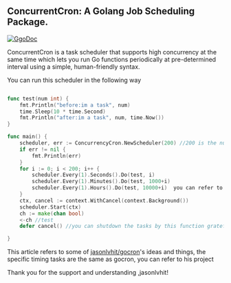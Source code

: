 ## ConcurrentCron: A Golang Job Scheduling Package.

[![GgoDoc](https://godoc.org/github.com/golang/gddo?status.svg)](https://godoc.org/github.com/whutwxn/ConcurrencyCron)

ConcurrentCron is a task scheduler that supports high concurrency at the same time which lets you run Go functions periodically at pre-determined interval using a simple, human-friendly syntax.

You can run this scheduler in the following way

```go

func test(num int) {
	fmt.Println("before:im a task", num)
	time.Sleep(10 * time.Second)
	fmt.Println("after:im a task", num, time.Now())
}

func main() {
	scheduler, err := ConcurrencyCron.NewScheduler(200) //200 is the number of tasks that can be run in parallel
	if err != nil {
		fmt.Println(err)
	}
	for i := 0; i < 200; i++ {
		scheduler.Every(1).Seconds().Do(test, i)
		scheduler.Every(1).Minutes().Do(test, 1000+i)
		scheduler.Every(1).Hours().Do(test, 10000+i)  you can refer to [jasonlvhit/gocron](https://github.com/jasonlvhit/gocron)
	}
	ctx, cancel := context.WithCancel(context.Background())
	scheduler.Start(ctx)
	ch := make(chan bool)
	<-ch //test
	defer cancel() //you can shutdown the tasks by this function gratefully

}
```
This article refers to some of [jasonlvhit/gocron](https://github.com/jasonlvhit/gocron)'s ideas and things, the specific timing tasks are the same as gocron, you can refer to his project

Thank you for the support and understanding ,jasonlvhit!
